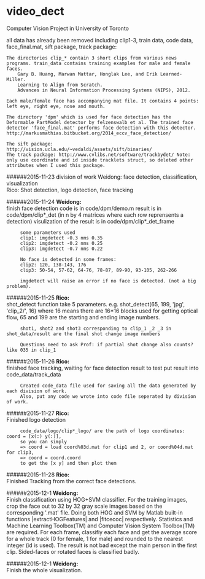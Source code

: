 # video_dect
Computer Vision Project in University of Toronto


all data has already been removed including clip1-3, train data, code data, face_final.mat, sift package, track package:  

    The directories clip_* contain 3 short clips from various news programs. train_data contains training examples for male and female faces.
        Gary B. Huang, Marwan Mattar, Honglak Lee, and Erik Learned-Miller.
        Learning to Align from Scratch.
        Advances in Neural Information Processing Systems (NIPS), 2012.

    Each male/female face has accompanying mat file. It contains 4 points: left eye, right eye, nose and mouth. 

    The directory 'dpm' which is used for face detection has the Deformable PartModel detector by felzenswalb et al. The trained face detector 'face_final.mat' performs face detection with this detector. http://markusmathias.bitbucket.org/2014_eccv_face_detection/

    The sift package: http://vision.ucla.edu/~vedaldi/assets/sift/binaries/
    The track package: http://www.cvlibs.net/software/trackbydet/ Note: only use coordinate and id inside tracklets struct, so deleted other attributes when I used this package.


######2015-11-23
division of work
Weidong: face detection, classification, visualization  
Rico: Shot detection, logo detection, face tracking  


######2015-11-24
**Weidong:**   
         finish face detection
         code is in code/dpm/demo.m
         result is in code/dpm/clip*_det (in n by 4 matrices where each row reprensents a detection)
         visulization of the result is in code/dpm/clip*_det_frame
         
         some parameters used
         clip1: imgdetect -0.3 nms 0.35
         clip2: imgdetect -0.2 nms 0.25
         clip3: imgdetect -0.7 nms 0.22
         
         No face is detected in some frames:
         clip2: 120, 138-143, 176
         clip3: 50-54, 57-62, 64-76, 78-87, 89-90, 93-105, 262-266

         imgdetect will raise an error if no face is detected. (not a big problem).
         
######2015-11-25
**Rico:**  
         shot_detect function take 5 parameters. e.g. shot_detect(65, 199, 'jpg', 'clip_2/', 16) 
         where 16 means there are 16*16 blocks used for getting optical flow, 65 and 199 are the starting and ending image                      numbers. 
         
         shot1, shot2 and shot3 corresponding to clip_1 _2 _3 in shot_data/result are the final shot change image numbers
         
         Questions need to ask Prof: if partial shot change also counts? like 035 in clip_1

######2015-11-26
**Rico:**  
         finished face tracking, waiting for face detection result to test 
         put result into code_data/track_data
         
         Created code_data file used for saving all the data generated by each division of work.
         Also, put any code we wrote into code file seperated by division of work.
         
######2015-11-27
**Rico:**  
         Finished logo detection
         
         code_data/logo/clip*_logo/ are the path of logo coordinates: coord = [x(:) y(:)],
         so you can simply 
         => coord = load coord%03d.mat for clip1 and 2, or coord%04d.mat for clip3,
         => coord = coord.coord 
         to get the [x y] and then plot them

######2015-11-28
**Rico:**  
         Finished Tracking from the correct face detections.  

######2015-12-1
**Weidong:**  
		 Finish classification using HOG+SVM classifier. For the training images, crop the face out to 32 by 32 gray scale images based on the corresponding '.mat' file. Doing both HOG and SVM by Matlab built-in functions |extractHOGFeatures| and |fitcecoc| respectively. Statistics and Machine Learning Toolbox(TM) and Computer Vision System Toolbox(TM) are required.
		 For each frame, classifiy each face and get the average score for a whole track (0 for female, 1 for male) and rounded to the nearest integer (id is used). The result is not bad except the main person in the first clip. Sided-faces or rotated faces is classified badly.

######2015-12-1
**Weidong:**  
		 Finish the whole visualization.
